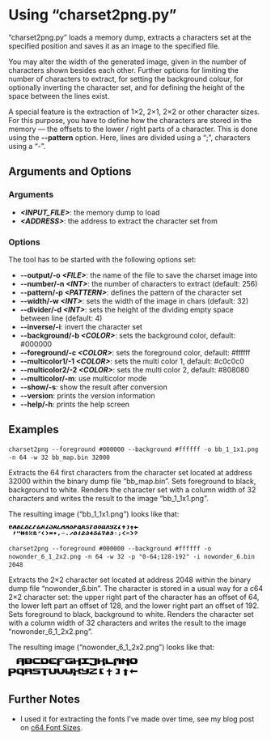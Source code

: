 # Using “charset2png.py”

“charset2png.py” loads a memory dump, extracts a characters set at the specified position and saves it as an image to the specified file.

You may alter the width of the generated image, given in the number of characters shown besides each other. Further options for limiting the number of characters to extract, for setting the background colour, for optionally inverting the character set, and for defining the height of the space between the lines exist.

A special feature is the extraction of 1×2, 2×1, 2×2 or other character sizes. For this purpose, you have to define how the characters are stored in the memory &mdash; the offsets to the lower / right parts of a character. This is done using the __--pattern__ option. Here, lines are divided using a “;”, characters using a “-”.


## Arguments and Options

### Arguments

* ***&lt;INPUT_FILE&gt;***: the memory dump to load
* ***&lt;ADDRESS&gt;***: the address to extract the character set from

### Options

The tool has to be started with the following options set:

* __--output/-o _&lt;FILE&gt;___: the name of the file to save the charset image into
* __--number/-n _&lt;INT&gt;___: the number of characters to extract (default: 256)
* __--pattern/-p _&lt;PATTERN&gt;___: defines the pattern of the character set
* __--width/-w _&lt;INT&gt;___: sets the width of the image in chars (default: 32)
* __--divider/-d _&lt;INT&gt;___: sets the height of the dividing empty space between line (default: 4)
* __--inverse/-i__: invert the character set
* __--background/-b _&lt;COLOR&gt;___: sets the background color, default: #000000
* __--foreground/-c _&lt;COLOR&gt;___: sets the foreground color, default: #ffffff
* __--multicolor1/-1 _&lt;COLOR&gt;___: sets the multi color 1, default: #c0c0c0
* __--multicolor2/-2 _&lt;COLOR&gt;___: sets the multi color 2, default: #808080
* __--multicolor/-m__: use multicolor mode
* __--show/-s__: show the result after conversion
* __--version__: prints the version information
* __--help/-h__: prints the help screen


## Examples

```console
charset2png --foreground #000000 --background #ffffff -o bb_1_1x1.png -n 64 -w 32 bb_map.bin 32000
```

Extracts the 64 first characters from the character set located at address 32000 within the binary dump file “bb_map.bin”. Sets foreground to black, background to white. Renders the character set with a column width of 32 characters and writes the result to the image “bb_1_1x1.png”.

The resulting image (“bb_1_1x1.png”) looks like that:

![BrainBreak 1×1 charset](bb_1_1x1.png#full "BrainBreak 1×1 charset")

```console
charset2png --foreground #000000 --background #ffffff -o nowonder_6_1_2x2.png -n 64 -w 32 -p "0-64;128-192" -i nowonder_6.bin 2048
```

Extracts the 2×2 character set located at address 2048 within the binary dump file “nowonder_6.bin”. The character is stored in a usual way for a c64 2×2 character set: the upper right part of the character has an offset of 64, the lower left part an offset of 128, and the lower right part an offset of 192. Sets foreground to black, background to white. Renders the character set with a column width of 32 characters and writes the result to the image “nowonder_6_1_2x2.png”.

The resulting image (“nowonder_6_1_2x2.png”) looks like that:

![No Wonder 2×2 charset](nowonder_6_1_2x2.png "No Wonder 2×2 charset")


## Further Notes

* I used it for extracting the fonts I&apos;ve made over time, see my blog post on [c64 Font Sizes](https://www.krajzewicz.de/blog/c64-font-sizes.php).

